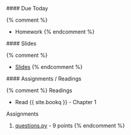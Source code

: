 <article class="due" markdown="block">
#### Due Today

{% comment %}
* Homework
{% endcomment %}

</article>

<article class="slides" markdown="block">
#### Slides


{% comment %}
* [Slides](classes/01/intro.html)
{% endcomment %}

</article>

<article class="assignments" markdown="block">
#### Assignments / Readings		

{% comment %}
Readings

* Read {{ site.bookq }} - Chapter 1

Assignments 

1. [questions.py](homework/hw01/questions.py) - 9 points
{% endcomment %}
</article>
